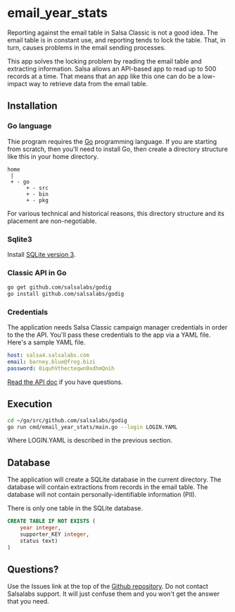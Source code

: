 # email_year_stats
Reporting against the email table in Salsa Classic is not
a good idea.  The email table is in constant use, and reporting
tends to lock the table.  That, in turn, causes problems
in the email sending processes.

This app solves the locking problem by reading the email table and extracting information.  Salsa allows an API-based
app to read up to 500 records at a time.  That means that an
app like this one can do be a low-impact way to retrieve data
from the email table.

## Installation

### Go language
Thie program requires the [Go](https://golang.org/) programming language.  If you are starting from scratch, then you'll need to install Go, then create a directory structure like this in your home directory.

```
home
 |
 + - go
      + - src
      + - bin
      + - pkg
```
For various technical and historical reasons, this directory
structure and its placement are non-negotiable.
### Sqlite3
Install [SQLite version 3](https://www.SQLite.org/index.html).
### Classic API in Go
```bash
go get github.com/salsalabs/godig
go install github.com/salsalabs/godig
```
### Credentials
The application needs Salsa Classic campaign manager credentials in order to the the API.  You'll pass these credentials to the app via a YAML file.  Here's a sample YAML file.

```yaml
host: salsa4.salsalabs.com
email: barney.blue@frog.bizi
password: 0iquhVthecteqwn0xdhmQnih
```
[Read the API doc](https://help.salsalabs.com/hc/en-us/articles/115000341773-Salsa-Application-Program-Interface-API-) if you have questions.
## Execution
```bash
cd ~/go/src/github.com/salsalabs/godig
go run cmd/email_year_stats/main.go --login LOGIN.YAML
```
Where LOGIN.YAML is described in the previous section.
## Database
The application will create a SQLite database in the current
directory.  The database will contain extractions from records
in the email table.  The database will not contain personally-identifiable information (PII).

There is only one table in the SQLite database.
```SQL
CREATE TABLE IF NOT EXISTS (
    year integer,
    supporter_KEY integer,
    status text)
)
```
## Questions?
Use the Issues link at the top of the [Github repository](https://github.com/salsalabs/godig).  Do not contact Salsalabs support.  It will just confuse them and you won't
get the answer that you need.
